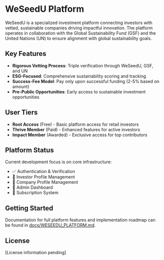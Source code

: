 # WeSeedU Platform

WeSeedU is a specialized investment platform connecting investors with vetted, sustainable companies driving impactful innovation. The platform operates in collaboration with the Global Sustainability Fund (GSF) and the United Nations (UN) to ensure alignment with global sustainability goals.

## Key Features

- **Rigorous Vetting Process**: Triple verification through WeSeedU, GSF, and UN
- **ESG-Focused**: Comprehensive sustainability scoring and tracking
- **Success-Fee Model**: Pay only upon successful funding (2-5% based on amount)
- **Pre-Public Opportunities**: Early access to sustainable investment opportunities

## User Tiers

- **Root Access** (Free) - Basic platform access for retail investors
- **Thrive Member** (Paid) - Enhanced features for active investors
- **Impact Member** (Awarded) - Exclusive access for top contributors

## Platform Status

Current development focus is on core infrastructure:

- ✅ Authentication & Verification
- 🚧 Investor Profile Management
- 🚧 Company Profile Management
- 🚧 Admin Dashboard
- 🚧 Subscription System

## Getting Started

Documentation for full platform features and implementation roadmap can be found in [docs/WESEEDU_PLATFORM.md](docs/WESEEDU_PLATFORM.md).

## License

[License information pending]
